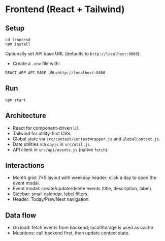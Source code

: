 # Frontend (React + Tailwind)

## Setup
```
cd frontend
npm install
```

Optionally set API base URL (defaults to `http://localhost:8080`):
- Create a `.env` file with:
```
REACT_APP_API_BASE_URL=http://localhost:8080
```

## Run
```
npm start
```

## Architecture
- React for component-driven UI.
- Tailwind for utility-first CSS.
- Global state via `src/context/ContextWrapper.js` and `GlobalContext.js`.
- Date utilities via `dayjs` in `src/util.js`.
- API client in `src/api/events.js` (native `fetch`).

## Interactions
- Month grid: 7×5 layout with weekday header; click a day to open the event modal.
- Event modal: create/update/delete events (title, description, label).
- Sidebar: small calendar, label filters.
- Header: Today/Prev/Next navigation.

## Data flow
- On load: fetch events from backend; localStorage is used as cache.
- Mutations: call backend first, then update context state.
